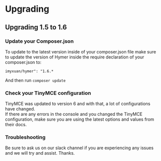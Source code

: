 # Upgrading

## Upgrading 1.5 to 1.6

### Update your Composer.json

To update to the latest version inside of your composer.json file make sure to update the version of Hymer inside the require declaration of your composer.json to:

`imyxuan/hymer": "1.6.*`

And then run `composer update`

### Check your TinyMCE configuration

TinyMCE was updated to version 6 and with that, a lot of configurations have changed.  
If there are any errors in the console and you changed the TinyMCE configuration, make sure you are using the latest options and values from their docs.

### Troubleshooting

Be sure to ask us on our slack channel if you are experiencing any issues and we will try and assist. Thanks.
